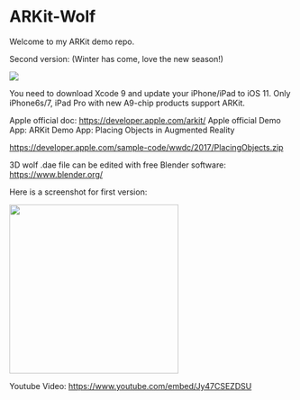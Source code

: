 # ARKit-Wolf


Welcome to my ARKit demo repo.



Second version: (Winter has come, love the new season!)


![](https://storage.googleapis.com/webapp01-149600.appspot.com/github/wolf.gif)




You need to download Xcode 9 and update your iPhone/iPad to iOS 11.
Only iPhone6s/7, iPad Pro with new A9-chip products support ARKit.


Apple official doc:
https://developer.apple.com/arkit/
Apple official Demo App:
ARKit Demo App: Placing Objects in Augmented Reality

https://developer.apple.com/sample-code/wwdc/2017/PlacingObjects.zip


3D wolf .dae file can be edited with free Blender software:
https://www.blender.org/






Here is a screenshot for first version:

<img src="https://storage.googleapis.com/webapp01-149600.appspot.com/github/IMG_1201.jpg" width="300">








Youtube Video:
https://www.youtube.com/embed/Jy47CSEZDSU
